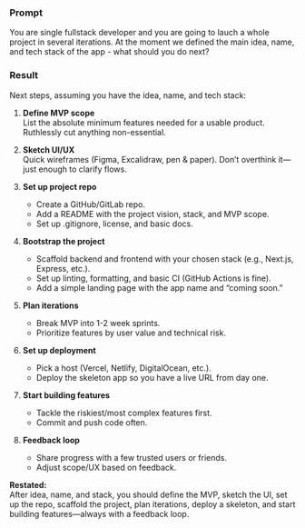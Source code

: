### Prompt

You are single fullstack developer and you are going to lauch a whole project in several iterations.
At the moment we defined the main idea, name, and tech stack of the app - what should you do next?

### Result

Next steps, assuming you have the idea, name, and tech stack:

1. **Define MVP scope**  
   List the absolute minimum features needed for a usable product. Ruthlessly cut anything non-essential.

2. **Sketch UI/UX**  
   Quick wireframes (Figma, Excalidraw, pen & paper). Don’t overthink it—just enough to clarify flows.

3. **Set up project repo**  
   - Create a GitHub/GitLab repo.
   - Add a README with the project vision, stack, and MVP scope.
   - Set up .gitignore, license, and basic docs.

4. **Bootstrap the project**  
   - Scaffold backend and frontend with your chosen stack (e.g., Next.js, Express, etc.).
   - Set up linting, formatting, and basic CI (GitHub Actions is fine).
   - Add a simple landing page with the app name and “coming soon.”

5. **Plan iterations**  
   - Break MVP into 1-2 week sprints.
   - Prioritize features by user value and technical risk.

6. **Set up deployment**  
   - Pick a host (Vercel, Netlify, DigitalOcean, etc.).
   - Deploy the skeleton app so you have a live URL from day one.

7. **Start building features**  
   - Tackle the riskiest/most complex features first.
   - Commit and push code often.

8. **Feedback loop**  
   - Share progress with a few trusted users or friends.
   - Adjust scope/UX based on feedback.

**Restated:**  
After idea, name, and stack, you should define the MVP, sketch the UI, set up the repo, scaffold the project, plan iterations, deploy a skeleton, and start building features—always with a feedback loop.

